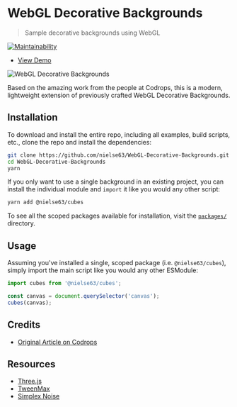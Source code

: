 # WebGL Decorative Backgrounds

> Sample decorative backgrounds using WebGL

[![Maintainability](https://api.codeclimate.com/v1/badges/22cea98ae5b00bbccf64/maintainability)](https://codeclimate.com/github/nielse63/WebGL-Decorative-Backgrounds/maintainability)

* [View Demo](https://nielse63.github.io/WebGL-Decorative-Backgrounds/)

![WebGL Decorative Backgrounds](src/images/screenshots/cubes.gif "WebGL Decorative Backgrounds")

Based on the amazing work from the people at Codrops, this is a modern, lightweight extension of previously crafted WebGL Decorative Backgrounds.

## Installation

To download and install the entire repo, including all examples, build scripts, etc., clone the repo and install the dependencies:

```bash
git clone https://github.com/nielse63/WebGL-Decorative-Backgrounds.git
cd WebGL-Decorative-Backgrounds
yarn
```

If you only want to use a single background in an existing project, you can install the individual module and `import` it like you would any other script:

```bash
yarn add @nielse63/cubes
```

To see all the scoped packages available for installation, visit the [`packages/`](https://github.com/nielse63/WebGL-Decorative-Backgrounds/tree/master/packages) directory.

## Usage

Assuming you've installed a single, scoped package (i.e. `@nielse63/cubes`), simply import the main script like you would any other ESModule:

```js
import cubes from '@nielse63/cubes';

const canvas = document.querySelector('canvas');
cubes(canvas);
```

## Credits

* [Original Article on Codrops](https://tympanus.net/codrops/2017/11/28/decorative-webgl-backgrounds/)

## Resources

* [Three.js](https://threejs.org/)
* [TweenMax](https://www.npmjs.com/package/gsap)
* [Simplex Noise](https://github.com/nielse63/node-simplex-noise)
